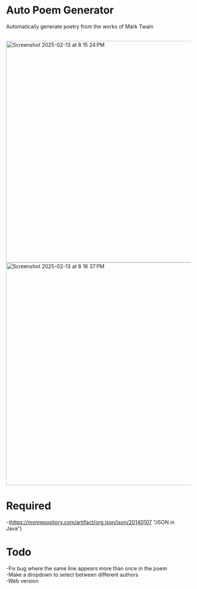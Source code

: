 # Auto Poem Generator

Automatically generate poetry from the works of Mark Twain

<br>

<img width="604" alt="Screenshot 2025-02-13 at 8 15 24 PM" src="https://github.com/user-attachments/assets/5de8b108-661e-433f-9c1e-18e1a019d16b" />

<img width="608" alt="Screenshot 2025-02-13 at 8 16 37 PM" src="https://github.com/user-attachments/assets/c790ed85-b101-4357-8a35-4c039cb8dc4b" />

# Required
-(https://mvnrepository.com/artifact/org.json/json/20140107 "JSON in Java")


# Todo

-Fix bug where the same line appears more than once in the poem <br>
-Make a dropdown to select between different authors <br>
-Web version <br>


